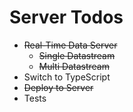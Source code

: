 # Server Todos

* ~~Real-Time Data Server~~
  * ~~Single Datastream~~
  * ~~Multi Datastream~~
* Switch to TypeScript
* ~~Deploy to Server~~
* Tests
